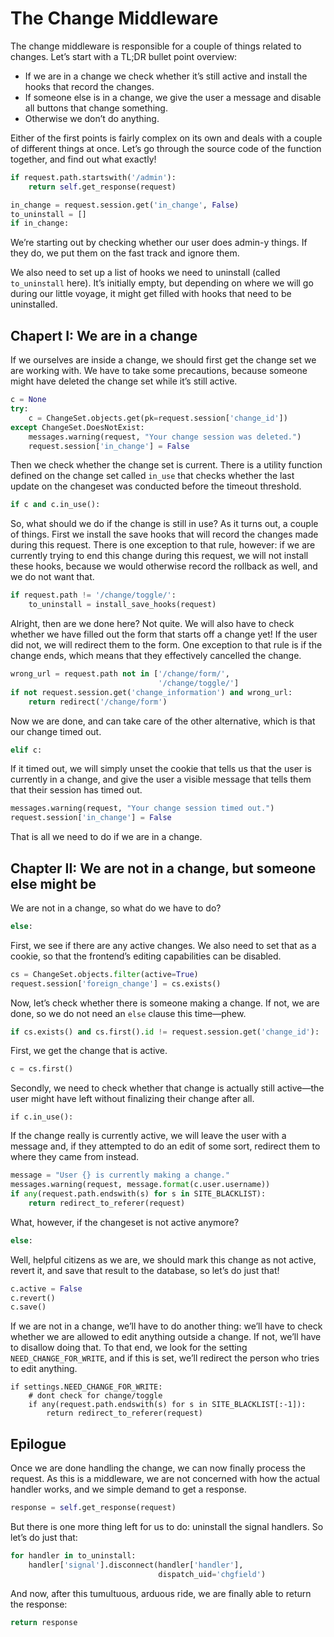 # The Change Middleware

The change middleware is responsible for a couple of things related to changes.
Let’s start with a TL;DR bullet point overview:

- If we are in a change we check whether it’s still active and install the hooks
  that record the changes.
- If someone else is in a change, we give the user a message and disable all
  buttons that change something.
- Otherwise we don’t do anything.

Either of the first points is fairly complex on its own and deals with a couple
of different things at once. Let’s go through the source code of the function
together, and find out what exactly!

```python
if request.path.startswith('/admin'):
    return self.get_response(request)

in_change = request.session.get('in_change', False)
to_uninstall = []
if in_change:
```

We’re starting out by checking whether our user does admin-y things. If they do,
we put them on the fast track and ignore them.

We also need to set up a list of hooks we need to uninstall (called
`to_uninstall` here). It’s initially empty, but depending on where we will go
during our little voyage, it might get filled with hooks that need to be
uninstalled.

## Chapert I: We are in a change

If we ourselves are inside a change, we should first get the change set we are
working with. We have to take some precautions, because someone might have
deleted the change set while it’s still active.

```python
c = None
try:
    c = ChangeSet.objects.get(pk=request.session['change_id'])
except ChangeSet.DoesNotExist:
    messages.warning(request, "Your change session was deleted.")
    request.session['in_change'] = False
```

Then we check whether the change set is current. There is a utility function
defined on the change set called `in_use` that checks whether the last update on
the changeset was conducted before the timeout threshold.

```python
if c and c.in_use():
```

So, what should we do if the change is still in use? As it turns out, a couple
of things. First we install the save hooks that will record the changes made
during this request. There is one exception to that rule, however: if we are
currently trying to end this change during this request, we will not install
these hooks, because we would otherwise record the rollback as well, and we do
not want that.

```python
if request.path != '/change/toggle/':
    to_uninstall = install_save_hooks(request)
```

Alright, then are we done here? Not quite. We will also have to check whether
we have filled out the form that starts off a change yet! If the user did not,
we will redirect them to the form. One exception to that rule is if the change
ends, which means that they effectively cancelled the change.

```python
wrong_url = request.path not in ['/change/form/',
                                 '/change/toggle/']
if not request.session.get('change_information') and wrong_url:
    return redirect('/change/form')
```

Now we are done, and can take care of the other alternative, which is that our
change timed out.

```python
elif c:
```

If it timed out, we will simply unset the cookie that tells us that the user is
currently in a change, and give the user a visible message that tells them that
their session has timed out.

```python
messages.warning(request, "Your change session timed out.")
request.session['in_change'] = False
```

That is all we need to do if we are in a change.

## Chapter II: We are not in a change, but someone else might be

We are not in a change, so what do we have to do?

```python
else:
```

First, we see if there are any active changes. We also need to set that as a
cookie, so that the frontend’s editing capabilities can be disabled.

```python
cs = ChangeSet.objects.filter(active=True)
request.session['foreign_change'] = cs.exists()
```

Now, let’s check whether there is someone making a change. If not, we are done,
so we do not need an `else` clause this time—phew.

```python
if cs.exists() and cs.first().id != request.session.get('change_id'):
```

First, we get the change that is active.

```python
c = cs.first()
```

Secondly, we need to check whether that change is actually still active—the user
might have left without finalizing their change after all.

```
if c.in_use():
```

If the change really is currently active, we will leave the user with a message
and, if they attempted to do an edit of some sort, redirect them to where they
came from instead.

```python
message = "User {} is currently making a change."
messages.warning(request, message.format(c.user.username))
if any(request.path.endswith(s) for s in SITE_BLACKLIST):
    return redirect_to_referer(request)
```

What, however, if the changeset is not active anymore?

```python
else:
```

Well, helpful citizens as we are, we should mark this change as not active, revert it, and
save that result to the database, so let’s do just that!

```python
c.active = False
c.revert()
c.save()
```

If we are not in a change, we’ll have to do another thing: we’ll have to check whether we
are allowed to edit anything outside a change. If not, we’ll have to disallow doing that.
To that end, we look for the setting `NEED_CHANGE_FOR_WRITE`, and if this is set, we’ll
redirect the person who tries to edit anything.

```
if settings.NEED_CHANGE_FOR_WRITE:
    # dont check for change/toggle
    if any(request.path.endswith(s) for s in SITE_BLACKLIST[:-1]):
        return redirect_to_referer(request)
```

## Epilogue

Once we are done handling the change, we can now finally process the request.
As this is a middleware, we are not concerned with how the actual handler works,
and we simple demand to get a response.

```python
response = self.get_response(request)
```

But there is one more thing left for us to do: uninstall the signal handlers.
So let’s do just that:

```python
for handler in to_uninstall:
    handler['signal'].disconnect(handler['handler'],
                                 dispatch_uid='chgfield')
```

And now, after this tumultuous, arduous ride, we are finally able to return the
response:

```python
return response
```
